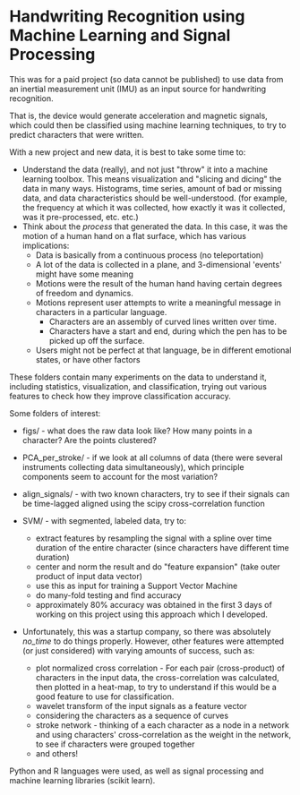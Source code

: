 # Handwriting Recognition using Machine Learning and Signal Processing 

This was for a paid project (so data cannot be published) to use data from an inertial measurement unit (IMU) as an input source for handwriting recognition.

That is, the device would generate acceleration and magnetic signals, which could then be classified using machine learning techniques, to try to predict characters that were written.

With a new project and new data, it is best to take some time to: 

- Understand the data (really), and not just "throw" it into a machine learning toolbox.  This means visualization and "slicing and dicing" the data in many ways.  Histograms, time series, amount of bad or missing data, and data characteristics should be well-understood.  (for example, the frequency at which it was collected, how exactly it was it collected, was it pre-processed, etc. etc.)
- Think about the _process_ that generated the data.  In this case, it was the motion of a human hand on a flat surface, which has various implications:  
  - Data is basically from a continuous process (no teleportation)
  - A lot of the data is collected in a plane, and 3-dimensional 'events' might have some meaning
  - Motions were the result of the human hand having certain degrees of freedom and dynamics.
  - Motions represent user attempts to write a meaningful message in characters in a particular language.
    - Characters are an assembly of curved lines written over time.
    - Characters have a start and end, during which the pen has to be picked up off the surface.
  - Users might not be perfect at that language, be in different emotional states, or have other factors

These folders contain many experiments on the data to understand it, including statistics, visualization, and classification, trying out various features to check how they improve classification accuracy.

Some folders of interest:

- figs/ - what does the raw data look like? How many points in a character?  Are the points clustered?  
- PCA_per_stroke/  - if we look at all columns of data (there were several instruments collecting data simultaneously), which principle components seem to account for the most variation?
- align_signals/   - with two known characters, try to see if their signals can be time-lagged aligned using the scipy cross-correlation function
- SVM/   - with segmented, labeled data, try to:
  - extract features by resampling the signal with a spline over time duration of the entire character (since characters have different time duration)
  - center and norm the result and do "feature expansion" (take outer product of input data vector)
  - use this as input for training a Support Vector Machine
  - do many-fold testing and find accuracy
  - approximately 80% accuracy was obtained in the first 3 days of working on this project using this approach which I developed.
  
- Unfortunately, this was a startup company, so there was absolutely _no_time_ to do things properly.  However, other features were attempted (or just considered) with varying amounts of success, such as:
  - plot normalized cross correlation - For each pair (cross-product) of characters in the input data, the cross-correlation was calculated, then plotted in a heat-map, to try to understand if this would be a good feature to use for classification. 
  - wavelet transform of the input signals as a feature vector
  - considering the characters as a sequence of curves
  - stroke network - thinking of a each character as a node in a network and using characters' cross-correlation as the weight in the network, to see if characters were grouped together
  - and others!

Python and R languages were used, as well as signal processing and machine learning libraries (scikit learn).


